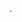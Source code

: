 .

<div class="btn-group"> 
<x-button 
color="primary" 
icon="print" 
:label="__('Print')" 
dropdowntoggle toggle="dropdown" 
haspopup="true" 
expanded="false" 
:items="[ 
    ['label' => 'Action', 'href' => 'javascript:void(0);'], 
    ['label' => 'Another action', 'href' => 'javascript:void(0);'], 
    ['label' => 'Something else here', 'href' => 'javascript:void(0);'], 
    'divider', 
    ['label' => 'Separated link', 'href' => 'javascript:void(0);'], 
]" /> 
</div>
